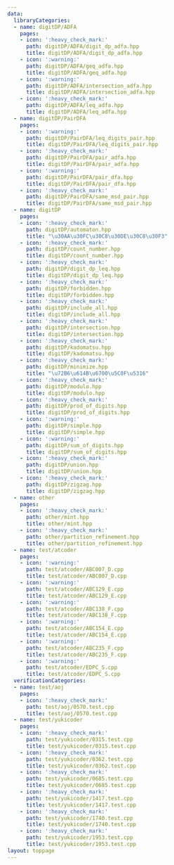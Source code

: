 ```yaml
---
data:
  libraryCategories:
  - name: digitDP/ADFA
    pages:
    - icon: ':heavy_check_mark:'
      path: digitDP/ADFA/digit_dp_adfa.hpp
      title: digitDP/ADFA/digit_dp_adfa.hpp
    - icon: ':warning:'
      path: digitDP/ADFA/geq_adfa.hpp
      title: digitDP/ADFA/geq_adfa.hpp
    - icon: ':warning:'
      path: digitDP/ADFA/intersection_adfa.hpp
      title: digitDP/ADFA/intersection_adfa.hpp
    - icon: ':heavy_check_mark:'
      path: digitDP/ADFA/leq_adfa.hpp
      title: digitDP/ADFA/leq_adfa.hpp
  - name: digitDP/PairDFA
    pages:
    - icon: ':warning:'
      path: digitDP/PairDFA/leq_digits_pair.hpp
      title: digitDP/PairDFA/leq_digits_pair.hpp
    - icon: ':heavy_check_mark:'
      path: digitDP/PairDFA/pair_adfa.hpp
      title: digitDP/PairDFA/pair_adfa.hpp
    - icon: ':warning:'
      path: digitDP/PairDFA/pair_dfa.hpp
      title: digitDP/PairDFA/pair_dfa.hpp
    - icon: ':heavy_check_mark:'
      path: digitDP/PairDFA/same_msd_pair.hpp
      title: digitDP/PairDFA/same_msd_pair.hpp
  - name: digitDP
    pages:
    - icon: ':heavy_check_mark:'
      path: digitDP/automaton.hpp
      title: "\u30AA\u30FC\u30C8\u30DE\u30C8\u30F3"
    - icon: ':heavy_check_mark:'
      path: digitDP/count_number.hpp
      title: digitDP/count_number.hpp
    - icon: ':heavy_check_mark:'
      path: digitDP/digit_dp_leq.hpp
      title: digitDP/digit_dp_leq.hpp
    - icon: ':heavy_check_mark:'
      path: digitDP/forbidden.hpp
      title: digitDP/forbidden.hpp
    - icon: ':heavy_check_mark:'
      path: digitDP/include_all.hpp
      title: digitDP/include_all.hpp
    - icon: ':heavy_check_mark:'
      path: digitDP/intersection.hpp
      title: digitDP/intersection.hpp
    - icon: ':heavy_check_mark:'
      path: digitDP/kadomatsu.hpp
      title: digitDP/kadomatsu.hpp
    - icon: ':heavy_check_mark:'
      path: digitDP/minimize.hpp
      title: "\u72B6\u614B\u6700\u5C0F\u5316"
    - icon: ':heavy_check_mark:'
      path: digitDP/modulo.hpp
      title: digitDP/modulo.hpp
    - icon: ':heavy_check_mark:'
      path: digitDP/prod_of_digits.hpp
      title: digitDP/prod_of_digits.hpp
    - icon: ':warning:'
      path: digitDP/simple.hpp
      title: digitDP/simple.hpp
    - icon: ':warning:'
      path: digitDP/sum_of_digits.hpp
      title: digitDP/sum_of_digits.hpp
    - icon: ':heavy_check_mark:'
      path: digitDP/union.hpp
      title: digitDP/union.hpp
    - icon: ':heavy_check_mark:'
      path: digitDP/zigzag.hpp
      title: digitDP/zigzag.hpp
  - name: other
    pages:
    - icon: ':heavy_check_mark:'
      path: other/mint.hpp
      title: other/mint.hpp
    - icon: ':heavy_check_mark:'
      path: other/partition_refinement.hpp
      title: other/partition_refinement.hpp
  - name: test/atcoder
    pages:
    - icon: ':warning:'
      path: test/atcoder/ABC007_D.cpp
      title: test/atcoder/ABC007_D.cpp
    - icon: ':warning:'
      path: test/atcoder/ABC129_E.cpp
      title: test/atcoder/ABC129_E.cpp
    - icon: ':warning:'
      path: test/atcoder/ABC138_F.cpp
      title: test/atcoder/ABC138_F.cpp
    - icon: ':warning:'
      path: test/atcoder/ABC154_E.cpp
      title: test/atcoder/ABC154_E.cpp
    - icon: ':warning:'
      path: test/atcoder/ABC235_F.cpp
      title: test/atcoder/ABC235_F.cpp
    - icon: ':warning:'
      path: test/atcoder/EDPC_S.cpp
      title: test/atcoder/EDPC_S.cpp
  verificationCategories:
  - name: test/aoj
    pages:
    - icon: ':heavy_check_mark:'
      path: test/aoj/0570.test.cpp
      title: test/aoj/0570.test.cpp
  - name: test/yukicoder
    pages:
    - icon: ':heavy_check_mark:'
      path: test/yukicoder/0315.test.cpp
      title: test/yukicoder/0315.test.cpp
    - icon: ':heavy_check_mark:'
      path: test/yukicoder/0362.test.cpp
      title: test/yukicoder/0362.test.cpp
    - icon: ':heavy_check_mark:'
      path: test/yukicoder/0685.test.cpp
      title: test/yukicoder/0685.test.cpp
    - icon: ':heavy_check_mark:'
      path: test/yukicoder/1417.test.cpp
      title: test/yukicoder/1417.test.cpp
    - icon: ':heavy_check_mark:'
      path: test/yukicoder/1740.test.cpp
      title: test/yukicoder/1740.test.cpp
    - icon: ':heavy_check_mark:'
      path: test/yukicoder/1953.test.cpp
      title: test/yukicoder/1953.test.cpp
layout: toppage
---
```

